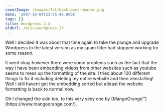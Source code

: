 ```yaml
---
coverImage: /images/fallback-post-header.png
date: '2007-10-09T23:45:46.000Z'
tags: []
title: Wordpress 2.3
oldUrl: /misc/wordpress-23
---
```


Well I decided it was about that time again to take the plunge and upgrade Wordpress to the latest version as my spam filter had stopped working for some reason.

<!-- more -->

It went okay however there were some problems such as the fact that the way i have been embedding videos from other websites such as youtube seems to mess up the formatting of the site. I tried about 100 different things to fix it including deleting my entire website and then reinstalling! Well I still havent got the embedding sorted but atleast the website formatting is back to normal now.

<div>Oh I changed the skin too, to this very sexy one by [MangoOrange&trade;](https://www.mangoorange.com/).</div>

